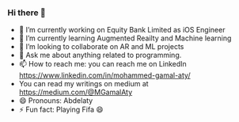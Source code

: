 ### Hi there 👋

- 🔭 I’m currently working on Equity Bank Limited as iOS Engineer
- 🌱 I’m currently learning Augmented Reailty and Machine learning
- 👯 I’m looking to collaborate on AR and ML projects
- 💬 Ask me about anything related to programming.
- 📫 How to reach me: you can reach me on LinkedIn https://www.linkedin.com/in/mohammed-gamal-aty/
- You can read my writings on medium at https://medium.com/@MGamalAty
- 😄 Pronouns: Abdelaty
- ⚡ Fun fact: Playing Fifa 😄

